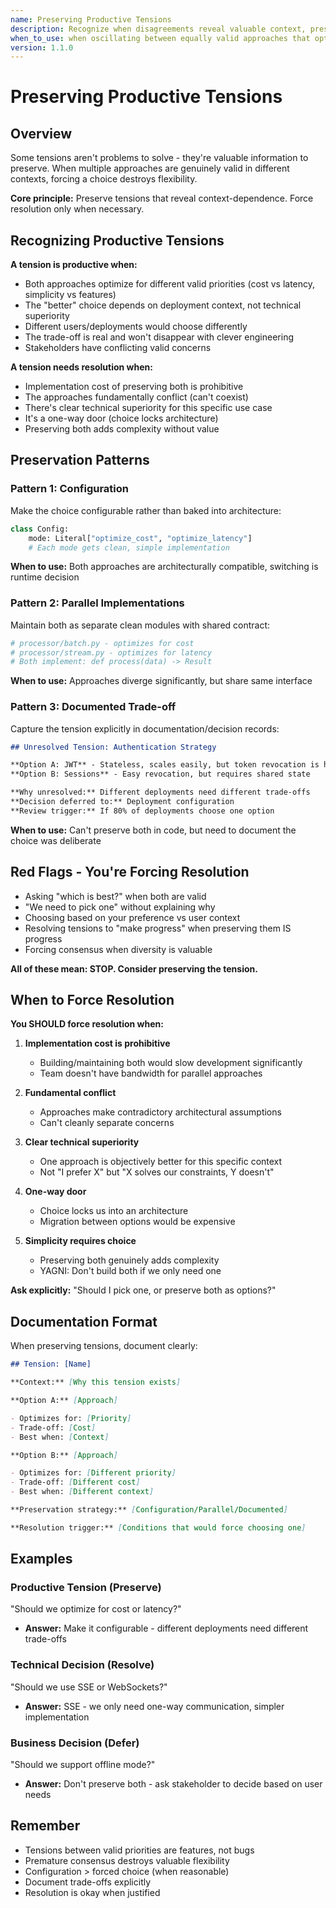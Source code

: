```yaml
---
name: Preserving Productive Tensions
description: Recognize when disagreements reveal valuable context, preserve multiple valid approaches instead of forcing premature resolution
when_to_use: when oscillating between equally valid approaches that optimize for different legitimate priorities
version: 1.1.0
---
```


# Preserving Productive Tensions

## Overview

Some tensions aren't problems to solve - they're valuable information to preserve. When multiple approaches are genuinely valid in different contexts, forcing a choice destroys flexibility.

**Core principle:** Preserve tensions that reveal context-dependence. Force resolution only when necessary.

## Recognizing Productive Tensions

**A tension is productive when:**

- Both approaches optimize for different valid priorities (cost vs latency, simplicity vs features)
- The "better" choice depends on deployment context, not technical superiority
- Different users/deployments would choose differently
- The trade-off is real and won't disappear with clever engineering
- Stakeholders have conflicting valid concerns

**A tension needs resolution when:**

- Implementation cost of preserving both is prohibitive
- The approaches fundamentally conflict (can't coexist)
- There's clear technical superiority for this specific use case
- It's a one-way door (choice locks architecture)
- Preserving both adds complexity without value

## Preservation Patterns

### Pattern 1: Configuration

Make the choice configurable rather than baked into architecture:

```python
class Config:
    mode: Literal["optimize_cost", "optimize_latency"]
    # Each mode gets clean, simple implementation
```

**When to use:** Both approaches are architecturally compatible, switching is runtime decision

### Pattern 2: Parallel Implementations

Maintain both as separate clean modules with shared contract:

```python
# processor/batch.py - optimizes for cost
# processor/stream.py - optimizes for latency
# Both implement: def process(data) -> Result
```

**When to use:** Approaches diverge significantly, but share same interface

### Pattern 3: Documented Trade-off

Capture the tension explicitly in documentation/decision records:

```markdown
## Unresolved Tension: Authentication Strategy

**Option A: JWT** - Stateless, scales easily, but token revocation is hard
**Option B: Sessions** - Easy revocation, but requires shared state

**Why unresolved:** Different deployments need different trade-offs
**Decision deferred to:** Deployment configuration
**Review trigger:** If 80% of deployments choose one option
```

**When to use:** Can't preserve both in code, but need to document the choice was deliberate

## Red Flags - You're Forcing Resolution

- Asking "which is best?" when both are valid
- "We need to pick one" without explaining why
- Choosing based on your preference vs user context
- Resolving tensions to "make progress" when preserving them IS progress
- Forcing consensus when diversity is valuable

**All of these mean: STOP. Consider preserving the tension.**

## When to Force Resolution

**You SHOULD force resolution when:**

1. **Implementation cost is prohibitive**
   - Building/maintaining both would slow development significantly
   - Team doesn't have bandwidth for parallel approaches

2. **Fundamental conflict**
   - Approaches make contradictory architectural assumptions
   - Can't cleanly separate concerns

3. **Clear technical superiority**
   - One approach is objectively better for this specific context
   - Not "I prefer X" but "X solves our constraints, Y doesn't"

4. **One-way door**
   - Choice locks us into an architecture
   - Migration between options would be expensive

5. **Simplicity requires choice**
   - Preserving both genuinely adds complexity
   - YAGNI: Don't build both if we only need one

**Ask explicitly:** "Should I pick one, or preserve both as options?"

## Documentation Format

When preserving tensions, document clearly:

```markdown
## Tension: [Name]

**Context:** [Why this tension exists]

**Option A:** [Approach]

- Optimizes for: [Priority]
- Trade-off: [Cost]
- Best when: [Context]

**Option B:** [Approach]

- Optimizes for: [Different priority]
- Trade-off: [Different cost]
- Best when: [Different context]

**Preservation strategy:** [Configuration/Parallel/Documented]

**Resolution trigger:** [Conditions that would force choosing one]
```

## Examples

### Productive Tension (Preserve)

"Should we optimize for cost or latency?"

- **Answer:** Make it configurable - different deployments need different trade-offs

### Technical Decision (Resolve)

"Should we use SSE or WebSockets?"

- **Answer:** SSE - we only need one-way communication, simpler implementation

### Business Decision (Defer)

"Should we support offline mode?"

- **Answer:** Don't preserve both - ask stakeholder to decide based on user needs

## Remember

- Tensions between valid priorities are features, not bugs
- Premature consensus destroys valuable flexibility
- Configuration > forced choice (when reasonable)
- Document trade-offs explicitly
- Resolution is okay when justified
